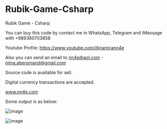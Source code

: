 # Rubik-Game-Csharp
Rubik Game - Csharp

You can buy this code by contact me in WhatsApp, Telegram and iMessage with +989360703858

Youtube Profile: https://www.youtube.com/@namirann4e

Also you can send an email to nn4e@aol.com - nima.aberomand@gmail.com

Source code is available for sell.

Digital currency transactions are accepted.

www.nn4e.com

Some output is as below:

![image](https://github.com/user-attachments/assets/7d8a1052-9342-4866-a851-ede7d9fa0a55)

![image](https://github.com/user-attachments/assets/e7ae63a6-af92-407d-8e40-ee630cf1ace3)
